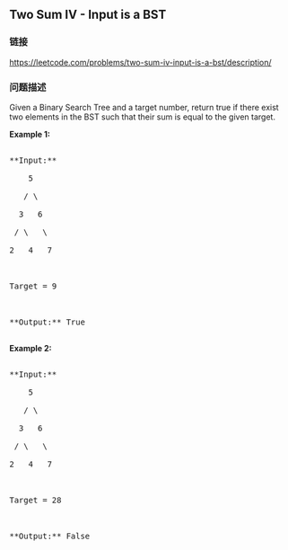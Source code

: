 ## Two Sum IV - Input is a BST  
### 链接  
https://leetcode.com/problems/two-sum-iv-input-is-a-bst/description/  
### 问题描述
Given a Binary Search Tree and a target number, return true if there exist two elements in the BST such that their sum is equal to the given target.

**Example 1:**<br />
<pre>
**Input:** 
    5
   / \
  3   6
 / \   \
2   4   7

Target = 9

**Output:** True
</pre>


**Example 2:**<br />
<pre>
**Input:** 
    5
   / \
  3   6
 / \   \
2   4   7

Target = 28

**Output:** False
</pre>

